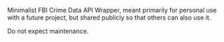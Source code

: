 Minimalist FBI Crime Data API Wrapper, meant primarily for personal use with a future project, but shared publicly so that others can also use it.

Do not expect maintenance.
